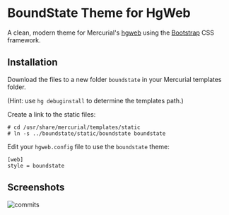 # BoundState Theme for HgWeb

  A clean, modern theme for Mercurial's [hgweb](http://mercurial.selenic.com/wiki/PublishingRepositories#hgweb-1]) using the [Bootstrap](http://twitter.github.com/bootstrap/) CSS framework.

## Installation

  Download the files to a new folder `boundstate` in your Mercurial templates folder.

  (Hint: use `hg debuginstall` to determine the templates path.)

  Create a link to the static files:

    # cd /usr/share/mercurial/templates/static
    # ln -s ../boundstate/static/boundstate boundstate

  Edit your `hgweb.config` file to use the `boundstate` theme:

    [web]
    style = boundstate

## Screenshots

![commits](https://dl.dropbox.com/u/4186242/hgweb-boundstate-theme.png)
